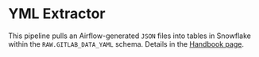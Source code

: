 # YML Extractor

This pipeline pulls an Airflow-generated `JSON` files into tables in Snowflake within the `RAW.GITLAB_DATA_YAML` schema. Details in the [Handbook page](https://internal.gitlab.com/handbook/enterprise-data/platform/pipelines/#yml-extractor).